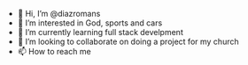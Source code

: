 - 👋 Hi, I’m @diazromans
- 👀 I’m interested in God, sports and cars
- 🌱 I’m currently learning full stack develpment 
- 💞️ I’m looking to collaborate on doing a project for my church 
- 📫 How to reach me 

<!---
diazromans/diazromans is a ✨ special ✨ repository because its `README.md` (this file) appears on your GitHub profile.
You can click the Preview link to take a look at your changes.
--->
